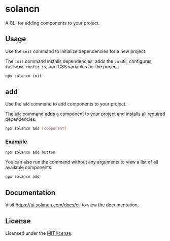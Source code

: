 # solancn

A CLI for adding components to your project.

## Usage

Use the `init` command to initialize dependencies for a new project.

The `init` command installs dependencies, adds the `cn` util, configures `tailwind.config.js`, and CSS variables for the project.

```bash
npx solancn init
```

## add

Use the `add` command to add components to your project.

The `add` command adds a component to your project and installs all required dependencies.

```bash
npx solancn add [component]
```

### Example

```bash
npx solancn add button
```

You can also run the command without any arguments to view a list of all available components:

```bash
npx solancn add
```

## Documentation

Visit https://ui.solancn.com/docs/cli to view the documentation.

## License

Licensed under the [MIT license](https://github.com/BunsDev/solancn-ui/blob/main/LICENSE.md).
